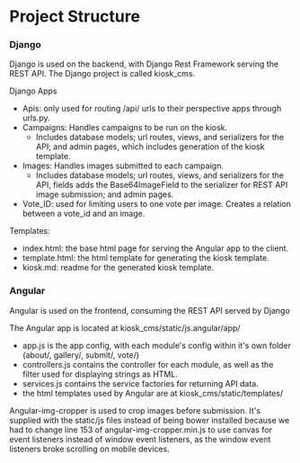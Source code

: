 # Project Structure

### Django

Django is used on the backend, with Django Rest Framework serving the REST API.
The Django project is called kiosk_cms.

Django Apps
- Apis: only used for routing /api/ urls to their perspective apps through urls.py.
- Campaigns: Handles campaigns to be run on the kiosk.
    - Includes database models; url routes, views, and serializers for the API; and admin pages, which includes generation of the kiosk template.
- Images: Handles images submitted to each campaign.
    - Includes database models; url routes, views, and serializers for the API, fields adds the Base64ImageField to the serializer for REST API image submission; and admin pages.
- Vote_ID: used for limiting users to one vote per image. Creates a relation between a vote_id and an image.


Templates:
- index.html: the base html page for serving the Angular app to the client.
- template.html: the html template for generating the kiosk template.
- kiosk.md: readme for the generated kiosk template.


### Angular

Angular is used on the frontend, consuming the REST API served by Django

The Angular app is located at kiosk_cms/static/js.angular/app/
- app.js is the app config, with each module's config within it's own folder (about/, gallery/, submit/, vote/)
- controllers.js contains the controller for each module, as well as the filter used for displaying strings as HTML.
- services.js contains the service factories for returning API data.
- the html templates used by Angular are at kiosk_cms/static/templates/

Angular-img-cropper is used to crop images before submission. It's supplied with the static/js files instead
of being bower installed because we had to change line 153 of angular-img-cropper.min.js to use canvas for event listeners instead of window event listeners, as the window event listeners broke scrolling on mobile devices.

